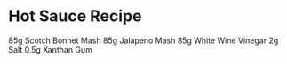 # Hot Sauce Recipe

85g Scotch Bonnet Mash
85g Jalapeno Mash
85g White Wine Vinegar
2g Salt
0.5g Xanthan Gum
